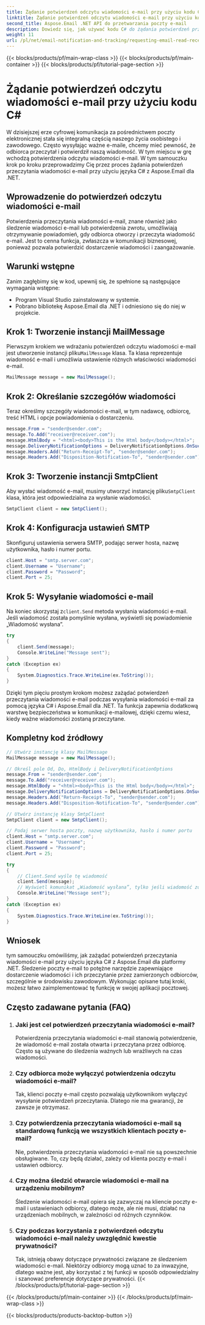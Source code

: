 ```yaml
---
title: Żądanie potwierdzeń odczytu wiadomości e-mail przy użyciu kodu C#
linktitle: Żądanie potwierdzeń odczytu wiadomości e-mail przy użyciu kodu C#
second_title: Aspose.Email .NET API do przetwarzania poczty e-mail
description: Dowiedz się, jak używać kodu C# do żądania potwierdzeń przeczytania wiadomości e-mail za pomocą Aspose.Email dla .NET, usprawniając śledzenie komunikacji.
weight: 11
url: /pl/net/email-notification-and-tracking/requesting-email-read-receipts-using-csharp-code/
---
```


{{< blocks/products/pf/main-wrap-class >}}
{{< blocks/products/pf/main-container >}}
{{< blocks/products/pf/tutorial-page-section >}}

# Żądanie potwierdzeń odczytu wiadomości e-mail przy użyciu kodu C#


W dzisiejszej erze cyfrowej komunikacja za pośrednictwem poczty elektronicznej stała się integralną częścią naszego życia osobistego i zawodowego. Często wysyłając ważne e-maile, chcemy mieć pewność, że odbiorca przeczytał i potwierdził naszą wiadomość. W tym miejscu w grę wchodzą potwierdzenia odczytu wiadomości e-mail. W tym samouczku krok po kroku przeprowadzimy Cię przez proces żądania potwierdzeń przeczytania wiadomości e-mail przy użyciu języka C# z Aspose.Email dla .NET.

## Wprowadzenie do potwierdzeń odczytu wiadomości e-mail

Potwierdzenia przeczytania wiadomości e-mail, znane również jako śledzenie wiadomości e-mail lub potwierdzenia zwrotu, umożliwiają otrzymywanie powiadomień, gdy odbiorca otworzy i przeczyta wiadomość e-mail. Jest to cenna funkcja, zwłaszcza w komunikacji biznesowej, ponieważ pozwala potwierdzić dostarczenie wiadomości i zaangażowanie.

## Warunki wstępne

Zanim zagłębimy się w kod, upewnij się, że spełnione są następujące wymagania wstępne:

- Program Visual Studio zainstalowany w systemie.
- Pobrano bibliotekę Aspose.Email dla .NET i odniesiono się do niej w projekcie.

## Krok 1: Tworzenie instancji MailMessage

 Pierwszym krokiem we wdrażaniu potwierdzeń odczytu wiadomości e-mail jest utworzenie instancji pliku`MailMessage` klasa. Ta klasa reprezentuje wiadomość e-mail i umożliwia ustawienie różnych właściwości wiadomości e-mail.

```csharp
MailMessage message = new MailMessage();
```

## Krok 2: Określanie szczegółów wiadomości

Teraz określmy szczegóły wiadomości e-mail, w tym nadawcę, odbiorcę, treść HTML i opcje powiadomienia o dostarczeniu.

```csharp
message.From = "sender@sender.com";
message.To.Add("receiver@receiver.com");
message.HtmlBody = "<html><body>This is the Html body</body></html>";
message.DeliveryNotificationOptions = DeliveryNotificationOptions.OnSuccess;
message.Headers.Add("Return-Receipt-To", "sender@sender.com");
message.Headers.Add("Disposition-Notification-To", "sender@sender.com");
```

## Krok 3: Tworzenie instancji SmtpClient

 Aby wysłać wiadomość e-mail, musimy utworzyć instancję pliku`SmtpClient` klasa, która jest odpowiedzialna za wysłanie wiadomości.

```csharp
SmtpClient client = new SmtpClient();
```

## Krok 4: Konfiguracja ustawień SMTP

Skonfiguruj ustawienia serwera SMTP, podając serwer hosta, nazwę użytkownika, hasło i numer portu.

```csharp
client.Host = "smtp.server.com";
client.Username = "Username";
client.Password = "Password";
client.Port = 25;
```

## Krok 5: Wysyłanie wiadomości e-mail

 Na koniec skorzystaj z`client.Send` metoda wysłania wiadomości e-mail. Jeśli wiadomość została pomyślnie wysłana, wyświetli się powiadomienie „Wiadomość wysłana”.

```csharp
try
{
    client.Send(message);
    Console.WriteLine("Message sent");
}
catch (Exception ex)
{
    System.Diagnostics.Trace.WriteLine(ex.ToString());
}
```

Dzięki tym pięciu prostym krokom możesz zażądać potwierdzeń przeczytania wiadomości e-mail podczas wysyłania wiadomości e-mail za pomocą języka C# i Aspose.Email dla .NET. Ta funkcja zapewnia dodatkową warstwę bezpieczeństwa w komunikacji e-mailowej, dzięki czemu wiesz, kiedy ważne wiadomości zostaną przeczytane.

## Kompletny kod źródłowy
```csharp
// Utwórz instancję klasy MailMessage
MailMessage message = new MailMessage();

// Określ pole Od, Do, HtmlBody i DeliveryNotificationOptions
message.From = "sender@sender.com";
message.To.Add("receiver@receiver.com");
message.HtmlBody = "<html><body>This is the Html body</body></html>";
message.DeliveryNotificationOptions = DeliveryNotificationOptions.OnSuccess;
message.Headers.Add("Return-Receipt-To", "sender@sender.com");
message.Headers.Add("Disposition-Notification-To", "sender@sender.com");

// Utwórz instancję klasy SmtpClient
SmtpClient client = new SmtpClient();

// Podaj serwer hosta poczty, nazwę użytkownika, hasło i numer portu
client.Host = "smtp.server.com";
client.Username = "Username";
client.Password = "Password";
client.Port = 25;

try
{
	// Client.Send wyśle tę wiadomość
	client.Send(message);
	// Wyświetl komunikat „Wiadomość wysłana”, tylko jeśli wiadomość została pomyślnie wysłana
	Console.WriteLine("Message sent");
}
catch (Exception ex)
{
	System.Diagnostics.Trace.WriteLine(ex.ToString());
}
```
## Wniosek

tym samouczku omówiliśmy, jak zażądać potwierdzeń przeczytania wiadomości e-mail przy użyciu języka C# z Aspose.Email dla platformy .NET. Śledzenie poczty e-mail to potężne narzędzie zapewniające dostarczenie wiadomości i ich przeczytanie przez zamierzonych odbiorców, szczególnie w środowisku zawodowym. Wykonując opisane tutaj kroki, możesz łatwo zaimplementować tę funkcję w swojej aplikacji pocztowej.

## Często zadawane pytania (FAQ)

1. ### Jaki jest cel potwierdzeń przeczytania wiadomości e-mail?
   Potwierdzenia przeczytania wiadomości e-mail stanowią potwierdzenie, że wiadomość e-mail została otwarta i przeczytana przez odbiorcę. Często są używane do śledzenia ważnych lub wrażliwych na czas wiadomości.

2. ### Czy odbiorca może wyłączyć potwierdzenia odczytu wiadomości e-mail?
   Tak, klienci poczty e-mail często pozwalają użytkownikom wyłączyć wysyłanie potwierdzeń przeczytania. Dlatego nie ma gwarancji, że zawsze je otrzymasz.

3. ### Czy potwierdzenia przeczytania wiadomości e-mail są standardową funkcją we wszystkich klientach poczty e-mail?
   Nie, potwierdzenia przeczytania wiadomości e-mail nie są powszechnie obsługiwane. To, czy będą działać, zależy od klienta poczty e-mail i ustawień odbiorcy.

4. ### Czy można śledzić otwarcie wiadomości e-mail na urządzeniu mobilnym?
   Śledzenie wiadomości e-mail opiera się zazwyczaj na kliencie poczty e-mail i ustawieniach odbiorcy, dlatego może, ale nie musi, działać na urządzeniach mobilnych, w zależności od różnych czynników.

5. ### Czy podczas korzystania z potwierdzeń odczytu wiadomości e-mail należy uwzględnić kwestie prywatności?
   Tak, istnieją obawy dotyczące prywatności związane ze śledzeniem wiadomości e-mail. Niektórzy odbiorcy mogą uznać to za inwazyjne, dlatego ważne jest, aby korzystać z tej funkcji w sposób odpowiedzialny i szanować preferencje dotyczące prywatności.
{{< /blocks/products/pf/tutorial-page-section >}}

{{< /blocks/products/pf/main-container >}}
{{< /blocks/products/pf/main-wrap-class >}}

{{< blocks/products/products-backtop-button >}}

